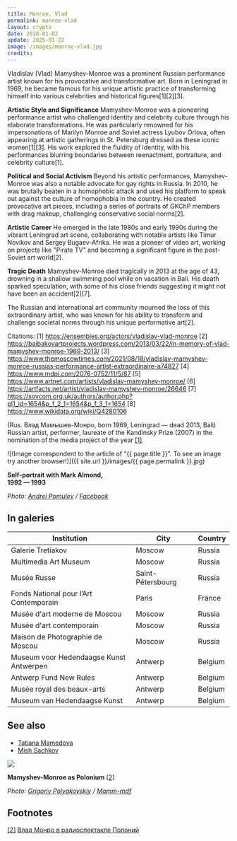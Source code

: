 ```yaml
---
title: Monroe, Vlad
permalink: monroe-vlad
layout: crypto
date: 2018-01-02
update: 2025-01-22
image: /images/monroe-vlad.jpg
credits:
---
```


Vladislav (Vlad) Mamyshev-Monroe was a prominent Russian performance artist known for his provocative and transformative art. Born in Leningrad in 1969, he became famous for his unique artistic practice of transforming himself into various celebrities and historical figures[1][2][3].

**Artistic Style and Significance**
Mamyshev-Monroe was a pioneering performance artist who challenged identity and celebrity culture through his elaborate transformations. He was particularly renowned for his impersonations of Marilyn Monroe and Soviet actress Lyubov Orlova, often appearing at artistic gatherings in St. Petersburg dressed as these iconic women[1][3]. His work explored the fluidity of identity, with his performances blurring boundaries between reenactment, portraiture, and celebrity culture[1].

**Political and Social Activism**
Beyond his artistic performances, Mamyshev-Monroe was also a notable advocate for gay rights in Russia. In 2010, he was brutally beaten in a homophobic attack and used his platform to speak out against the culture of homophobia in the country. He created provocative art pieces, including a series of portraits of GKChP members with drag makeup, challenging conservative social norms[2].

**Artistic Career**
He emerged in the late 1980s and early 1990s during the vibrant Leningrad art scene, collaborating with notable artists like Timur Novikov and Sergey Bugaev-Afrika. He was a pioneer of video art, working on projects like "Pirate TV" and becoming a significant figure in the post-Soviet art world[2].

**Tragic Death**
Mamyshev-Monroe died tragically in 2013 at the age of 43, drowning in a shallow swimming pool while on vacation in Bali. His death sparked speculation, with some of his close friends suggesting it might not have been an accident[2][7].

The Russian and international art community mourned the loss of this extraordinary artist, who was known for his ability to transform and challenge societal norms through his unique performative art[2].

Citations:
[1] https://ensembles.org/actors/vladislav-vlad-monroe
[2] https://baibakovartprojects.wordpress.com/2013/03/22/in-memory-of-vlad-mamyshev-monroe-1969-2013/
[3] https://www.themoscowtimes.com/2021/08/18/vladislav-mamyshev-monroe-russias-performance-artist-extraordinaire-a74827
[4] https://www.mdpi.com/2076-0752/11/5/87
[5] https://www.artnet.com/artists/vladislav-mamyshev-monroe/
[6] https://artfacts.net/artist/vladislav-mamyshev-monroe/26646
[7] https://sovcom.org.uk/authors/author.php?pl1_id=1654&p_f_2_1=1654&p_f_3_1=1654
[8] https://www.wikidata.org/wiki/Q4280106

(Rus. Влад Мамышев-Монро, born 1969, Leningrad — dead 2013, Bali) Russian artist, performer, laureate of the Kandinsky Prize (2007) in the nomination of the media project of the year <span id="a1">[\[1\]](#f1)</span>.


![(Image correspondent to the article of “{{ page.title }}”. To see an image try another browser!)]({{ site.url }}/images/{{ page.permalink }}.jpg)

**Self-portrait with Mark Almond, <br>1992 — 1993**

*Photo: [Andrei Pomulev](pomulev-andrei) / [Facebook](https://www.facebook.com/photo.php?fbid=1657445534347751&set=a.102145249877795.3311.100002469602366&type=3&theater)*

## In galeries

| Institution                                     | City                | Country       |
|-------------------------------------------------|---------------------|---------------|
| Galerie Tretiakov                               | Moscow              | Russia        |
| Multimedia Art Museum                           | Moscow              | Russia        |
| Musée Russe                                      | Saint-Pétersbourg    | Russia        |
| Fonds National pour l’Art Contemporain          | Paris               | France        |
| Musée d'art moderne de Moscou                   | Moscow              | Russia        |
| Musée d'art contemporain                        | Moscow              | Russia        |
| Maison de Photographie de Moscou                | Moscow              | Russia        |
| Museum voor Hedendaagse Kunst Antwerpen         | Antwerp             | Belgium       |
| Antwerp Fund New Rules                          | Antwerp             | Belgium       |
| Musée royal des beaux-arts                      | Antwerp             | Belgium       |
| Museum van Hedendaagse Kunst                    | Antwerp             | Belgium       |

## See also

+ [Tatiana Mamedova](mamedova-tatiana)
+ [Mish Sachkov](sachkov-mish)

![](/images/{{page.permalink}}-3.jpg)

**Mamyshev-Monroe as Polonium** <span id="a2">[\[2\]](#f2)</span>

*Photo: [Grigoriy Polyakovskiy](index) / [Mamm-mdf](index)*

## Footnotes

[[2]](#a2) <span id="f2"></span> [Влад Монро в радиоспектакле Полоний](https://www.youtube.com/watch?v=e8ohN3fR9tk)
